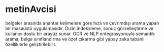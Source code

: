 # metinAvcisi
belgeler arasında anahtar kelimelere göre hızlı ve çevrimdışı arama yapan bir masaüstü uygulamasıdır. Dizin indeksleme, sonuç görselleştirme ve kullanıcı dostu bir arayüz sunar. OCR ve NLP entegrasyonuyla semantik arama, belge sınıflandırma ve özet çıkarma gibi yapay zeka tabanlı özelliklerle geliştirilebilir.
